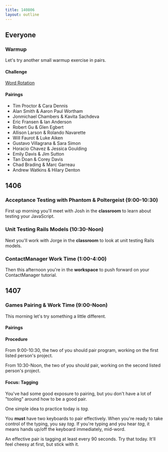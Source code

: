 ```yaml
---
title: 140806
layout: outline
---
```


## Everyone

### Warmup

Let's try another small warmup exercise in pairs.

#### Challenge

[Word Rotation](https://github.com/turingschool/thinking_in_algorithms/blob/master/challenges/word_rotation.markdown)

#### Pairings

* Tim Proctor & Cara Dennis
* Alan Smith & Aaron Paul Wortham
* Jonmichael Chambers & Kavita Sachdeva
* Eric Fransen & Ian Anderson
* Robert Gu & Glen Egbert
* Allison Larson & Rolando Navarette
* Will Faurot & Luke Aiken
* Gustavo Villagrana & Sara Simon
* Horacio Chavez & Jessica Goulding
* Emily Davis & Jim Sutton
* Tan Doan & Corey Davis
* Chad Brading & Marc Garreau
* Andrew Watkins & Hilary Denton

## 1406

### Acceptance Testing with Phantom & Poltergeist (9:00-10:30)

First up morning you'll meet with Josh in the **classroom** to
learn about testing your JavaScript.

### Unit Testing Rails Models (10:30-Noon)

Next you'll work with Jorge in the **classroom** to look at
unit testing Rails models.

### ContactManager Work Time (1:00-4:00)

Then this afternoon you're in the **workspace** to push
forward on your ContactManager tutorial.

## 1407

### Games Pairing & Work Time (9:00-Noon)

This morning let's try something a little different.

#### Pairings

#### Procedure

From 9:00-10:30, the two of you should pair program, working
on the first listed person's project.

From 10:30-Noon, the two of you should pair, working on the
second listed person's project.

#### Focus: Tagging

You've had some good exposure to pairing, but you don't have
a lot of "tooling" around how to be a good pair.

One simple idea to practice today is *tag*.

You **must** have two keyboards to pair effectively.
When you're ready to take control of the typing, you
say *tag*. If you're typing and you hear *tag*, it means
hands up/off the keyboard immediately, mid-word.

An effective pair is tagging at least every 90 seconds. Try
that today. It'll feel cheesy at first, but stick with it.
